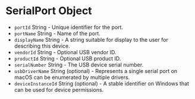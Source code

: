 # SerialPort Object

* `portId` String - Unique identifier for the port.
* `portName` String - Name of the port.
* `displayName` String - A string suitable for display to the user for describing this device.
* `vendorId` String - Optional USB vendor ID.
* `productId` String - Optional USB product ID.
* `serialNumber` String - The USB device serial number.
* `usbDriverName` String (optional) - Represents a single serial port on macOS can be enumerated by multiple drivers.
* `deviceInstanceId` String (optional) - A stable identifier on Windows that can be used for device permissions.
